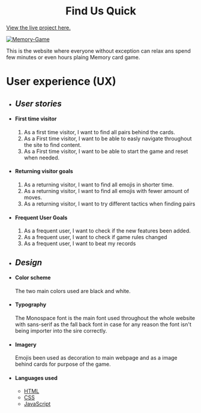 <h1 align="center"> Find Us Quick</h1>

[View the live project here.](https://biecho88.github.io/memory-game/)

<a align="center" href="https://ibb.co/yyptrdF"><img src="https://i.ibb.co/Ltrm3Yd/Memory-Game.png" alt="Memory-Game" border="0"></a>

This is the website where everyone without exception can relax ans spend few minutes or even hours plaing Memory card game.

# User experience (UX)

- ## *User stories*

- #### First time visitor

  1. As a first time visitor, I want to find all pairs behind the cards.
  2. As a First time visitor, I want  to be able to easly navigate throughout the site to find content.
  3. As a First time visitor, I want to be able to start the game and reset when needed.

- #### Returning visitor goals

  1. As a returning visitor, I want to find all emojis in shorter time.
  2. As a returning visitor, I want to  find all emojis with fewer amount of moves.
  3. As a returning visitor, I want to try different tactics when finding pairs

- #### Frequent User Goals

  1. As a frequent user, I want to check if the new features been added.
  2. As a frequent user, I want to check if game rules changed
  3. As a frequent user, I want to beat my records

- ## *Design*

 - #### Color scheme

    The two main colors used are black and white. 

- #### Typography 
  
    The Monospace font is the main font used throughout the whole website with sans-serif as the fall back font in case for any reason the font isn't being importer into the sire correctly.

- #### Imagery

    Emojis been used as decoration to main webpage and as a image behind cards for purpose of the game.

- #### Languages used 

  - [HTML](https://en.wikipedia.org/wiki/HTML)
  - [CSS](https://en.wikipedia.org/wiki/Cascading_Style_Sheets)
  - [JavaScript](https://en.wikipedia.org/wiki/JavaScript)
